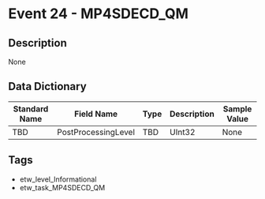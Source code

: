 # Event 24 - MP4SDECD_QM

## Description
None

## Data Dictionary
|Standard Name|Field Name|Type|Description|Sample Value|
|---|---|---|---|---|
|TBD|PostProcessingLevel|TBD|UInt32|None|None|

## Tags
* etw_level_Informational
* etw_task_MP4SDECD_QM